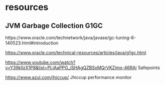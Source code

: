 # resources

<h2>
JVM Garbage Collection G1GC
</h2>
</h3>
https://www.oracle.com/technetwork/java/javase/gc-tuning-6-140523.html#introduction

https://www.oracle.com/technical-resources/articles/java/g1gc.html

https://www.youtube.com/watch?v=Y39kllzX1P8&list=PLjAaPPG_iSHAgQZBSxMQrVKZimx-46RAi  Safepoints

https://www.azul.com/jhiccup/  Jhiccup performance monitor
</h3>

